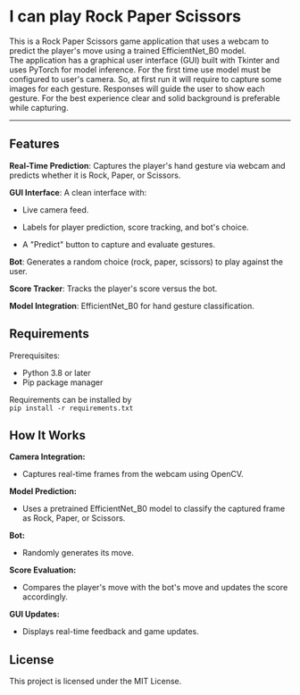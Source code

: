 # I can play Rock Paper Scissors  
This is a Rock Paper Scissors game application that uses a webcam to predict the player's move using a trained EfficientNet_B0 model.  
The application has a graphical user interface (GUI) built with Tkinter and uses PyTorch for model inference. For the first time use model must be configured to user's camera. So, at first run it will require to capture some images for each gesture. Responses will guide the user to show each gesture. For the best experience clear and solid background is preferable while capturing.       
***
## Features

**Real-Time Prediction**: Captures the player's hand gesture via webcam and predicts whether it is Rock, Paper, or Scissors.

**GUI Interface**: A clean  interface with:

* Live camera feed.  

* Labels for player prediction, score tracking, and bot's choice.  

* A "Predict" button to capture and evaluate gestures.  

**Bot**: Generates a random choice (rock, paper, scissors) to play against the user.  

**Score Tracker**: Tracks the player's score versus the bot.  

**Model Integration**: EfficientNet_B0 for hand gesture classification.  

## Requirements  
Prerequisites:  
* Python 3.8 or later  
* Pip package manager  

Requirements can be installed by   
`pip install -r requirements.txt`  

## How It Works

**Camera Integration:**

* Captures real-time frames from the webcam using OpenCV.

**Model Prediction:**

* Uses a pretrained EfficientNet_B0 model to classify the captured frame as Rock, Paper, or Scissors.

**Bot:**

* Randomly generates its move.

**Score Evaluation:**

* Compares the player's move with the bot's move and updates the score accordingly.

**GUI Updates:**

* Displays real-time feedback and game updates.

## License

This project is licensed under the MIT License.
